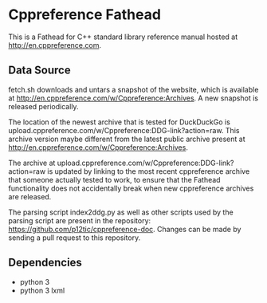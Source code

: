 Cppreference Fathead
===========================

This is a Fathead for C++ standard library reference manual hosted at http://en.cppreference.com.

Data Source
-----------

fetch.sh downloads and untars a snapshot of the website, which is available at http://en.cppreference.com/w/Cppreference:Archives. A new snapshot is released
periodically. 

The location of the newest archive that is tested for DuckDuckGo is upload.cppreference.com/w/Cppreference:DDG-link?action=raw. This archive version maybe different from the latest public archive present at http://en.cppreference.com/w/Cppreference:Archives.

The archive at upload.cppreference.com/w/Cppreference:DDG-link?action=raw is updated by linking to the most recent cppreference archive that someone actually tested to work, to ensure that the Fathead functionality does not accidentally break when new cppreference archives are released.

The parsing script index2ddg.py as well as other scripts used by the parsing script are present in the repository: https://github.com/p12tic/cppreference-doc. Changes can be made by sending a pull request to this repository.

Dependencies
------------

* python 3
* python 3 lxml